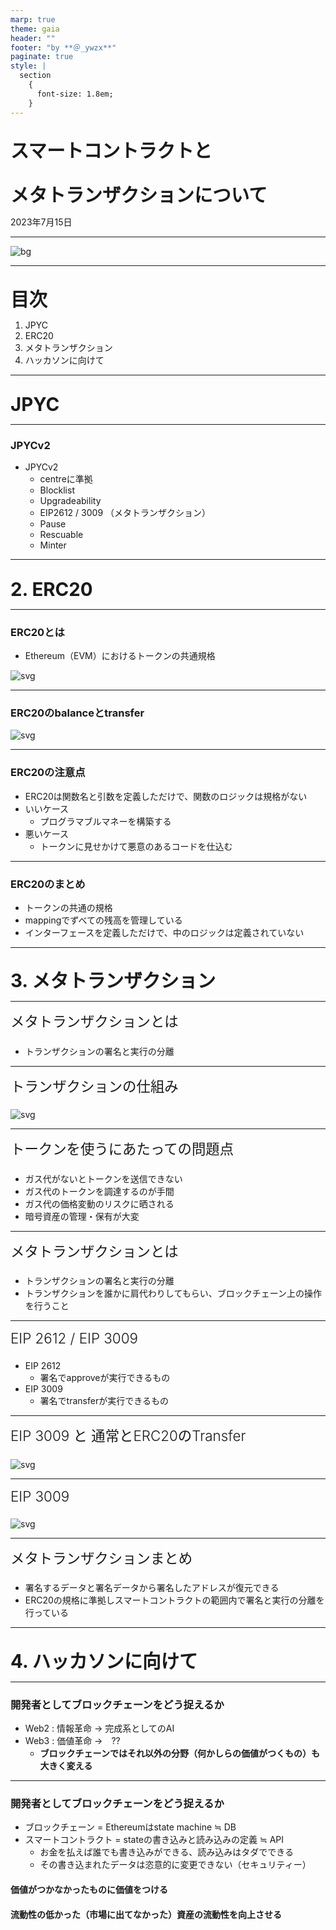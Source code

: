 ```yaml
---
marp: true
theme: gaia
header: ""
footer: "by **＠_ywzx**"
paginate: true
style: |
  section
    {
      font-size: 1.8em;
    }
---
```


<style>
  h1 {
    font-size: 2.1em;
    margin-top: 1em;
    margin-bottom: 0.2em;
  }
  h2 {
    font-size: 1.6em;
    margin-top: 0.4em;
    margin-bottom: 1em;
    font-weight: 300;
  }
</style>

# スマートコントラクトと
# メタトランザクションについて

2023年7月15日

<!--
_class: lead
_paginate: false
_header: ""
_footer: ""

backgroundColor: #192043
color: #ffffff
-->

---

![bg](image/title.png)


<!--
_paginate: false
_header: ""
_footer: ""
-->

---

# 目次
1. JPYC
2. ERC20
3. メタトランザクション
4. ハッカソンに向けて

---

<!--
_class: lead
-->

# JPYC

---

### JPYCv2

- JPYCv2
  - centreに準拠
  - Blocklist
  - Upgradeability
  - EIP2612 / 3009 （メタトランザクション）
  - Pause
  - Rescuable
  - Minter

---

<!--
_class: lead
_paginate: false
_header: ""
_footer: ""

backgroundColor: #192043
color: #ffffff
-->

# 2. ERC20

---

### ERC20とは

- Ethereum（EVM）におけるトークンの共通規格

![svg](image/eip20.dio.svg)

---

### ERC20のbalanceとtransfer

![svg](image/erc20.dio.svg)

---

### ERC20の注意点

- ERC20は関数名と引数を定義しただけで、関数のロジックは規格がない
- いいケース
  - プログラマブルマネーを構築する
- 悪いケース
  - トークンに見せかけて悪意のあるコードを仕込む

---

### ERC20のまとめ

- トークンの共通の規格
- mappingでずべての残高を管理している
- インターフェースを定義しただけで、中のロジックは定義されていない

---

<!--
_class: lead
_paginate: false
_header: ""
_footer: ""

backgroundColor: #192043
color: #ffffff
-->

# 3. メタトランザクション

---

## メタトランザクションとは

- トランザクションの署名と実行の分離

---

## トランザクションの仕組み

![svg](image/tx.dio.svg)

---

## トークンを使うにあたっての問題点

- ガス代がないとトークンを送信できない
- ガス代のトークンを調達するのが手間
- ガス代の価格変動のリスクに晒される
- 暗号資産の管理・保有が大変

---

## メタトランザクションとは

- トランザクションの署名と実行の分離
- トランザクションを誰かに肩代わりしてもらい、ブロックチェーン上の操作を行うこと

---

## EIP 2612 / EIP 3009

- EIP 2612
  - 署名でapproveが実行できるもの
- EIP 3009
  - 署名でtransferが実行できるもの

---

## EIP 3009 と 通常とERC20のTransfer

<style>
  img[src$=".svg"] {
    display: block;
    margin: auto;
  }
</style>

![svg](image/eip3009.dio.svg)

---

## EIP 3009

![svg](image/metatx.dio.svg)

---

## メタトランザクションまとめ

- 署名するデータと署名データから署名したアドレスが復元できる
- ERC20の規格に準拠しスマートコントラクトの範囲内で署名と実行の分離を行っている

---

<!--
_class: lead
_paginate: false
_header: ""
_footer: ""

backgroundColor: #192043
color: #ffffff
-->

# 4. ハッカソンに向けて

---

### 開発者としてブロックチェーンをどう捉えるか

- Web2 : 情報革命 → 完成系としてのAI
- Web3 : 価値革命 →　??
  - **ブロックチェーンではそれ以外の分野（何かしらの価値がつくもの）も大きく変える**

---

### 開発者としてブロックチェーンをどう捉えるか

- ブロックチェーン = Ethereumはstate machine ≒ DB
- スマートコントラクト = stateの書き込みと読み込みの定義 ≒ API
  - お金を払えば誰でも書き込みができる、読み込みはタダでできる
  - その書き込まれたデータは恣意的に変更できない（セキュリティー）

#### 価値がつかなかったものに価値をつける
#### 流動性の低かった（市場に出てなかった）資産の流動性を向上させる

